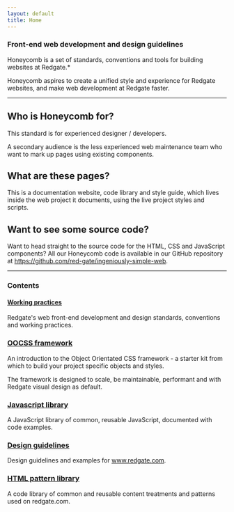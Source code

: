 ```yaml
---
layout: default
title: Home
---
```


### Front-end web development and design guidelines
Honeycomb is a set of standards, conventions and tools for building websites at Redgate.*

Honeycomb aspires to create a unified style and experience for Redgate websites, and make web development at Redgate faster.

---

## Who is Honeycomb for?
This standard is for experienced designer / developers.

A secondary audience is the less experienced web maintenance team who want to mark up pages using existing components.

## What are these pages?
This is a documentation website, code library and style guide, which lives inside the web project it documents, using the live project styles and scripts.

## Want to see some source code?
Want to head straight to the source code for the HTML, CSS and JavaScript components? All our Honeycomb code is available in our GitHub repository at https://github.com/red-gate/ingeniously-simple-web.

---

### Contents

#### [Working practices](/docs/working-practices/intro.htm)
Redgate's web front-end development and design standards, conventions and working practices.

### [OOCSS framework](/docs/oocss-framework/intro.htm)
An introduction to the Object Orientated CSS framework - a starter kit from which to build your project specific objects and styles.

The framework is designed to scale, be maintainable, performant and with Redgate visual design as default.


### [Javascript library](/docs/js-library/intro.htm)
A JavaScript library of common, reusable JavaScript, documented with code examples.

### [Design guidelines](/docs/design/intro.htm)
Design guidelines and examples for www.redgate.com.

### [HTML pattern library](/docs/html-patterns/intro.htm)
A code library of common and reusable content treatments and patterns used on redgate.com.
